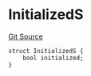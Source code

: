 # InitializedS
[Git Source](https://github.com/thrackle-io/tron/blob/d9139140f50076b996b790d1128c5e2182de1d13/src/client/token/handler/diamond/RuleStorage.sol)


```solidity
struct InitializedS {
    bool initialized;
}
```

